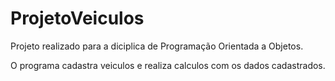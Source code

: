 # ProjetoVeiculos

Projeto realizado para a diciplica de Programação Orientada a Objetos.

O programa cadastra veiculos e realiza calculos com os dados cadastrados.
